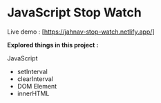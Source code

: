 # JavaScript Stop Watch

Live demo : [https://jahnav-stop-watch.netlify.app/]

__Explored things in this project :__

JavaScript
- setInterval
- clearInterval
- DOM Element 
- innerHTML
